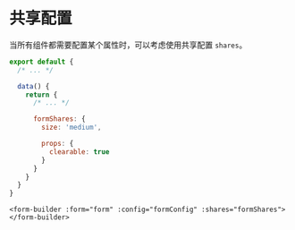 # 共享配置

当所有组件都需要配置某个属性时，可以考虑使用共享配置 `shares`。

```js
export default {
  /* ... */

  data() {
    return {
      /* ... */

      formShares: {
        size: 'medium',

        props: {
          clearable: true
        }
      }
    }
  }
}
```

```vue
<form-builder :form="form" :config="formConfig" :shares="formShares"></form-builder>
```
